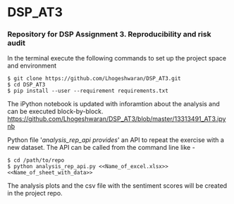 # DSP_AT3
### Repository for DSP Assignment 3. Reproducibility and risk audit

In the terminal execute the following commands to set up the project space and environment  

    $ git clone https://github.com/Lhogeshwaran/DSP_AT3.git  
    $ cd DSP_AT3  
    $ pip install --user --requirement requirements.txt

The iPython notebook is updated with inforamtion about the analysis and can be executed block-by-block.   
https://github.com/Lhogeshwaran/DSP_AT3/blob/master/13313491_AT3.ipynb

Python file '*analysis_rep_api provides*' an API to repeat the exercise with a new dataset. The API can be called from the command line like -  

    $ cd /path/to/repo  
    $ python analysis_rep_api.py <<Name_of_excel.xlsx>> <<Name_of_sheet_with_data>> 

The analysis plots and the csv file with the sentiment scores will be created in the project repo. 
